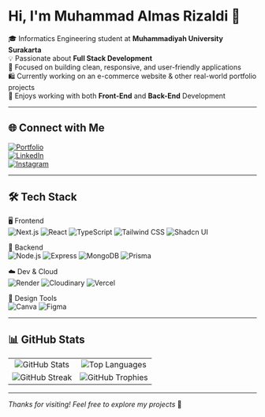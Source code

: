 # Hi, I'm Muhammad Almas Rizaldi 👋

🎓 Informatics Engineering student at **Muhammadiyah University Surakarta**  
💡 Passionate about **Full Stack Development**  
🧠 Focused on building clean, responsive, and user-friendly applications  
🛍️ Currently working on an e-commerce website & other real-world portfolio projects  
🎨 Enjoys working with both **Front-End** and **Back-End** Development

---

## 🌐 Connect with Me

[![Portfolio](https://img.shields.io/badge/Website-12100E?style=for-the-badge&logo=vercel&logoColor=white)](https://almasrzld-portofolio.vercel.app)  
[![LinkedIn](https://img.shields.io/badge/LinkedIn-0077B5?style=for-the-badge&logo=linkedin&logoColor=white)](https://linkedin.com/in/almas-rizaldi-816812300)  
[![Instagram](https://img.shields.io/badge/Instagram-E4405F?style=for-the-badge&logo=instagram&logoColor=white)](https://instagram.com/almsrzld16)

---

## 🛠 Tech Stack

🖥 Frontend  
![Next.js](https://img.shields.io/badge/Next.js-000000?style=for-the-badge&logo=next.js&logoColor=white)
![React](https://img.shields.io/badge/React-61DAFB?style=for-the-badge&logo=react&logoColor=black)
![TypeScript](https://img.shields.io/badge/TypeScript-3178C6?style=for-the-badge&logo=typescript&logoColor=white)
![Tailwind CSS](https://img.shields.io/badge/Tailwind_CSS-06B6D4?style=for-the-badge&logo=tailwind-css&logoColor=white)
![Shadcn UI](https://img.shields.io/badge/Shadcn_UI-111827?style=for-the-badge&logo=vercel&logoColor=white)

🧠 Backend  
![Node.js](https://img.shields.io/badge/Node.js-339933?style=for-the-badge&logo=node.js&logoColor=white)
![Express](https://img.shields.io/badge/Express-404D59?style=for-the-badge&logo=express&logoColor=white)
![MongoDB](https://img.shields.io/badge/MongoDB-47A248?style=for-the-badge&logo=mongodb&logoColor=white)
![Prisma](https://img.shields.io/badge/Prisma-0C344B?style=for-the-badge&logo=prisma&logoColor=white)

☁️ Dev & Cloud  
![Render](https://img.shields.io/badge/Render-00979D?style=for-the-badge&logo=render&logoColor=white)
![Cloudinary](https://img.shields.io/badge/Cloudinary-F2B33D?style=for-the-badge&logo=cloudinary&logoColor=white)
![Vercel](https://img.shields.io/badge/Vercel-000000?style=for-the-badge&logo=vercel&logoColor=white)

🎨 Design Tools  
![Canva](https://img.shields.io/badge/Canva-00C4CC?style=for-the-badge&logo=canva&logoColor=white)
![Figma](https://img.shields.io/badge/Figma-F24E1E?style=for-the-badge&logo=figma&logoColor=white)

---

## 📊 GitHub Stats

<table align="center">
  <tr>
    <td align="center">
      <img src="https://github-readme-stats.vercel.app/api?username=almasrzld&show_icons=true&theme=radical" alt="GitHub Stats" />
    </td>
    <td align="center">
      <img src="https://github-readme-stats.vercel.app/api/top-langs/?username=almasrzld&layout=compact&theme=radical" alt="Top Languages" />
    </td>
  </tr>
  <tr>
    <td align="center">
      <img src="https://github-readme-streak-stats.herokuapp.com?user=almasrzld&theme=radical&hide_border=true" alt="GitHub Streak" />
    </td>
    <td align="center">
      <img src="https://github-profile-trophy.vercel.app/?username=almasrzld&theme=radical&column=2&margin-w=10&margin-h=15" alt="GitHub Trophies" />
    </td>
  </tr>
</table>

---

_Thanks for visiting! Feel free to explore my projects_ 🌟
